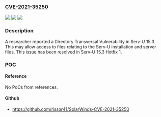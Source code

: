 ### [CVE-2021-35250](https://cve.mitre.org/cgi-bin/cvename.cgi?name=CVE-2021-35250)
![](https://img.shields.io/static/v1?label=Product&message=Serv-U%20&color=blue)
![](https://img.shields.io/static/v1?label=Version&message=15.3%20only%20%3C%2015.3%20Hotfix%201%20%20&color=brighgreen)
![](https://img.shields.io/static/v1?label=Vulnerability&message=CWE-538%20File%20and%20Directory%20Information%20Exposure&color=brighgreen)

### Description

A researcher reported a Directory Transversal Vulnerability in Serv-U 15.3. This may allow access to files relating to the Serv-U installation and server files. This issue has been resolved in Serv-U 15.3 Hotfix 1.

### POC

#### Reference
No PoCs from references.

#### Github
- https://github.com/rissor41/SolarWinds-CVE-2021-35250

